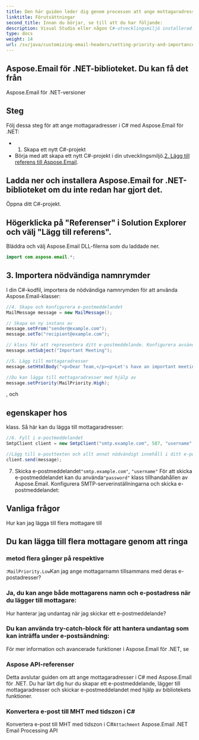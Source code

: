 ```yaml
---
title: Den här guiden leder dig genom processen att ange mottagaradresser i C# med hjälp av Aspose.Email for .NET-biblioteket. Aspose.Email är ett kraftfullt .NET API som låter dig arbeta med e-postmeddelanden och olika e-postrelaterade uppgifter. I den här handledningen kommer vi att täcka hur man lägger till mottagaradresser i ett e-postmeddelande med hjälp av biblioteket.
linktitle: Förutsättningar
second_title: Innan du börjar, se till att du har följande:
description: Visual Studio eller någon C#-utvecklingsmiljö installerad.
type: docs
weight: 14
url: /sv/java/customizing-email-headers/setting-priority-and-importance-headers/
---
```


## Aspose.Email för .NET-biblioteket. Du kan få det från

Aspose.Email för .NET-versioner

## Steg

Följ dessa steg för att ange mottagaradresser i C# med Aspose.Email för .NET:

- 1. Skapa ett nytt C#-projekt
- Börja med att skapa ett nytt C#-projekt i din utvecklingsmiljö.[2. Lägg till referens till Aspose.Email](https://releases.aspose.com/email/java/).

## Ladda ner och installera Aspose.Email for .NET-biblioteket om du inte redan har gjort det.

Öppna ditt C#-projekt.

## Högerklicka på "Referenser" i Solution Explorer och välj "Lägg till referens".

Bläddra och välj Aspose.Email DLL-filerna som du laddade ner.

```java
import com.aspose.email.*;
```

## 3. Importera nödvändiga namnrymder

I din C#-kodfil, importera de nödvändiga namnrymden för att använda Aspose.Email-klasser:

```java
//4. Skapa och konfigurera e-postmeddelandet
MailMessage message = new MailMessage();

// Skapa en ny instans av
message.setFrom("sender@example.com");
message.setTo("recipient@example.com");

// klass för att representera ditt e-postmeddelande. Konfigurera avsändaren och ämnet för e-postmeddelandet:
message.setSubject("Important Meeting");

//5. Lägg till mottagaradresser
message.setHtmlBody("<p>Dear Team,</p><p>Let's have an important meeting tomorrow at 10 AM.</p>");

//Du kan lägga till mottagaradresser med hjälp av
message.setPriority(MailPriority.High);
```

 , och

##  egenskaper hos

 klass. Så här kan du lägga till mottagaradresser:

```java
//6. Fyll i e-postmeddelandet
SmtpClient client = new SmtpClient("smtp.example.com", 587, "username", "password");

//Lägg till e-posttexten och allt annat nödvändigt innehåll i ditt e-postmeddelande:
client.send(message);
```

7. Skicka e-postmeddelandet`"smtp.example.com"`, `"username"` För att skicka e-postmeddelandet kan du använda`"password"` klass tillhandahållen av Aspose.Email. Konfigurera SMTP-serverinställningarna och skicka e-postmeddelandet:

## Vanliga frågor

 Hur kan jag lägga till flera mottagare till

##  Du kan lägga till flera mottagare genom att ringa

###  metod flera gånger på respektive

:`MailPriority.Low`Kan jag ange mottagarnamn tillsammans med deras e-postadresser?

### Ja, du kan ange både mottagarens namn och e-postadress när du lägger till mottagare:

Hur hanterar jag undantag när jag skickar ett e-postmeddelande?

### Du kan använda try-catch-block för att hantera undantag som kan inträffa under e-postsändning:

 För mer information och avancerade funktioner i Aspose.Email för .NET, se

### Aspose API-referenser

Detta avslutar guiden om att ange mottagaradresser i C# med Aspose.Email för .NET. Du har lärt dig hur du skapar ett e-postmeddelande, lägger till mottagaradresser och skickar e-postmeddelandet med hjälp av bibliotekets funktioner.

###  Konvertera e-post till MHT med tidszon i C#

 Konvertera e-post till MHT med tidszon i C#`Attachment` Aspose.Email .NET Email Processing API